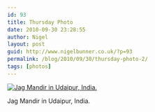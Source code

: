 ```yaml
---
id: 93
title: Thursday Photo
date: 2010-09-30 23:28:55
author: Nigel
layout: post
guid: http://www.nigelbunner.co.uk/?p=93
permalink: /blog/2010/09/30/thursday-photo-2/
tags: [photos]
---
```

<div id="attachment_94" style="width: 610px" class="wp-caption aligncenter">
  <a title="Jag Mandir in Udaipur, India." href="https://www.flickr.com/photos/icklephotos/4941594191/in/set-72157624715419919/" target="_blank"><img class="size-full wp-image-94  " title="IMG_2524" src="/img/wp-blog/2010/09/IMG_2524.jpg" alt="Jag Mandir in Udaipur, India." width="600" height="450" srcset="/img/wp-blog/2010/09/IMG_2524.jpg 600w, /img/wp-blog/2010/09/IMG_2524-300x225.jpg 300w" sizes="(max-width: 600px) 100vw, 600px" /></a>
  
  <p class="wp-caption-text">
    Jag Mandir in Udaipur, India.
  </p>
</div>